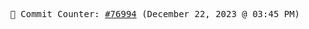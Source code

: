 <p align="center">
    <samp>
        📮 Commit Counter: <a href="https://github.com/Javascript-void0/Javascript-void0/commits/main">#76994</a> (December 22, 2023 @ 03:45 PM)
    </samp>
</p>